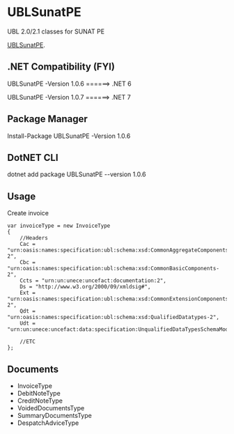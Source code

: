 # UBLSunatPE
UBL 2.0/2.1 classes for SUNAT PE

[UBLSunatPE](https://www.nuget.org/packages/UBLSunatPE).

## .NET Compatibility (FYI)
UBLSunatPE -Version 1.0.6 ======> .NET 6

UBLSunatPE -Version 1.0.7 ======> .NET 7

## Package Manager
Install-Package UBLSunatPE -Version 1.0.6

## DotNET CLI
dotnet add package UBLSunatPE --version 1.0.6

## Usage
Create invoice
```
var invoiceType = new InvoiceType
{
    //Headers
    Cac = "urn:oasis:names:specification:ubl:schema:xsd:CommonAggregateComponents-2",
    Cbc = "urn:oasis:names:specification:ubl:schema:xsd:CommonBasicComponents-2",
    Ccts = "urn:un:unece:uncefact:documentation:2",
    Ds = "http://www.w3.org/2000/09/xmldsig#",
    Ext = "urn:oasis:names:specification:ubl:schema:xsd:CommonExtensionComponents-2",
    Qdt = "urn:oasis:names:specification:ubl:schema:xsd:QualifiedDatatypes-2",
    Udt = "urn:un:unece:uncefact:data:specification:UnqualifiedDataTypesSchemaModule:2",

    //ETC
};
```

## Documents
- InvoiceType
- DebitNoteType
- CreditNoteType
- VoidedDocumentsType
- SummaryDocumentsType
- DespatchAdviceType
